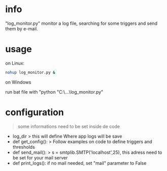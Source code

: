 # info

"log_monitor.py" monitor a log file, searching for some triggers and send them by e-mail.

# usage

on Linux:
```sh
nohup log_monitor.py &
```

on Windows

run bat file with "python "C:\\...\log_monitor.py"

# configuration

> some informations need to be set inside de code

 - log_dir > this will define Where app logs will be save
 - def get_config(): > Follow examples on code to define triggers and thresholds
 - def send_mail(): > s = smtplib.SMTP('localhost',25), this adress need to be set for your mail server
 - def print_logs(): if no mail needed, set "mail" parameter to False
 



